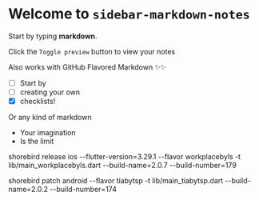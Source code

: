 # Welcome to `sidebar-markdown-notes`

Start by typing **markdown**.

Click the `Toggle preview` button to view your notes

Also works with GitHub Flavored Markdown ✨✨

- [ ]  Start by
- [ ]  creating your own
- [X]  checklists!

Or any kind of markdown

- Your imagination
- Is the limit

shorebird release ios 
--flutter-version=3.29.1 
--flavor workplacebyls -t lib/main_workplacebyls.dart 
--build-name=2.0.7 --build-number=179

shorebird patch android 
--flavor tiabytsp -t lib/main_tiabytsp.dart 
--build-name=2.0.2 --build-number=174
